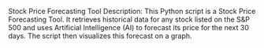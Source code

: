 Stock Price Forecasting Tool
Description:
This Python script is a Stock Price Forecasting Tool. It retrieves historical data for any stock listed on the S&P 500 and uses Artificial Intelligence (AI) to forecast its price for the next 30 days. The script then visualizes this forecast on a graph.
